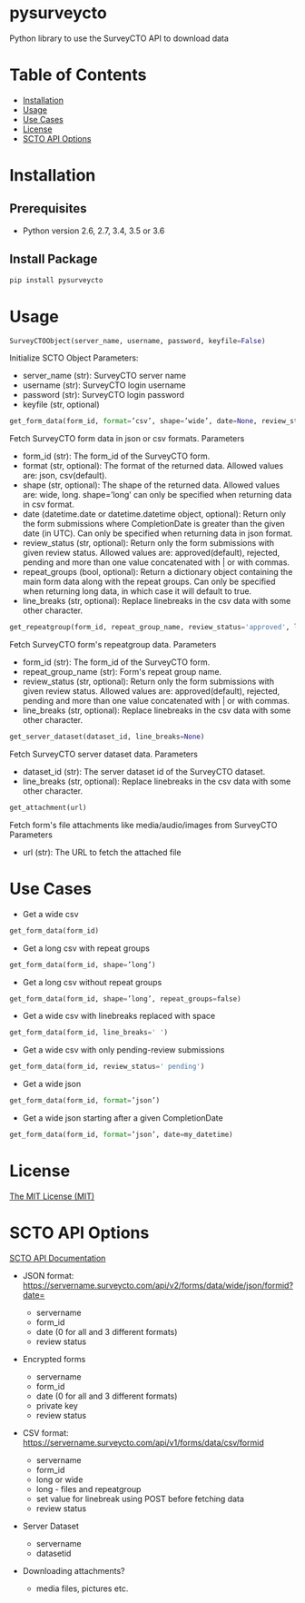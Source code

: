 # pysurveycto

Python library to use the SurveyCTO API to download data


# Table of Contents

* [Installation](#installation)
* [Usage](#usage)
* [Use Cases](#usecases)
* [License](#license)
* [SCTO API Options](#apioptions)


<a name="installation"></a>
# Installation

## Prerequisites

- Python version 2.6, 2.7, 3.4, 3.5 or 3.6

## Install Package
```bash
pip install pysurveycto
```


<a name="usage"></a>
# Usage

```python
SurveyCTOObject(server_name, username, password, keyfile=False)
```
Initialize SCTO Object
Parameters:
- server_name (str): SurveyCTO server name
- username (str): SurveyCTO login username
- password (str): SurveyCTO login password
- keyfile (str, optional)

```python
get_form_data(form_id, format=’csv’, shape=’wide’, date=None, review_status='approved', repeat_groups=None, line_breaks=None)
```
Fetch SurveyCTO form data in json or csv formats.
Parameters
- form_id (str): The form_id of the SurveyCTO form.
- format (str, optional): The format of the returned data. Allowed values are: json, csv(default).
- shape (str, optional): The shape of the returned data. Allowed values are: wide, long. shape=’long’ can only be specified when returning data in csv format.
- date (datetime.date or datetime.datetime object, optional): Return only the form submissions where CompletionDate is greater than the given date (in UTC). Can only be specified when returning data in json format.
- review_status (str, optional): Return only the form submissions with given review status. Allowed values are: approved(default), rejected, pending and more than one value concatenated with | or with commas.
- repeat_groups (bool, optional): Return a dictionary object containing the main form data along with the repeat groups. Can only be specified when returning long data, in which case it will default to true.
- line_breaks (str, optional): Replace linebreaks in the csv data with some other character.

```python
get_repeatgroup(form_id, repeat_group_name, review_status='approved', line_breaks=None)
```
Fetch SurveyCTO form's repeatgroup data.
Parameters
- form_id (str): The form_id of the SurveyCTO form.
- repeat_group_name (str): Form's repeat group name.
- review_status (str, optional): Return only the form submissions with given review status. Allowed values are: approved(default), rejected, pending and more than one value concatenated with | or with commas.
- line_breaks (str, optional): Replace linebreaks in the csv data with some other character.

```python
get_server_dataset(dataset_id, line_breaks=None)
```
Fetch SurveyCTO server dataset data.
Parameters
- dataset_id (str): The server dataset id of the SurveyCTO dataset.
- line_breaks (str, optional): Replace linebreaks in the csv data with some other character.

```python
get_attachment(url)
```
Fetch form's file attachments like media/audio/images from SurveyCTO
Parameters
- url (str): The URL to fetch the attached file


<a name="usecases"></a>
# Use Cases

- Get a wide csv
```python
get_form_data(form_id)
```

- Get a long csv with repeat groups
```python
get_form_data(form_id, shape=’long’)
```

- Get a long csv without repeat groups
```python
get_form_data(form_id, shape=’long’, repeat_groups=false)
```

- Get a wide csv with linebreaks replaced with space 
```python
get_form_data(form_id, line_breaks=' ')
```

- Get a wide csv with only pending-review submissions
```python
get_form_data(form_id, review_status=' pending')
```

- Get a wide json
```python
get_form_data(form_id, format=’json’)
```

- Get a wide json starting after a given CompletionDate
```python
get_form_data(form_id, format=’json’, date=my_datetime)
```



<a name="license"></a>
# License
[The MIT License (MIT)](LICENSE.md)


<a name="apioptions"></a>
# SCTO API Options

[SCTO API Documentation](https://support.surveycto.com/hc/en-us/articles/360033156894?flash_digest=0a6eded7694409181788cc46a7026897850d65b5&flash_digest=d76dde7c3ffc40f4a7f0ebd87596d32f3a52304f)

* JSON format: https://servername.surveycto.com/api/v2/forms/data/wide/json/formid?date=
  - servername
  - form_id
  - date (0 for all and 3 different formats)
  - review status

* Encrypted forms
  - servername
  - form_id
  - date (0 for all and 3 different formats)
  - private key
  - review status

* CSV format: https://servername.surveycto.com/api/v1/forms/data/csv/formid
  - servername
  - form_id
  - long or wide
  - long - files and repeatgroup
  - set value for linebreak using POST before fetching data
  - review status

* Server Dataset
  - servername
  - datasetid

* Downloading attachments?
  - media files, pictures etc.


